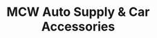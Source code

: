---
title: "MCW Auto Supply & Car Accessories"
url: /imus/mcw-auto-supply-and-car-accessories/
shop: car parts
---